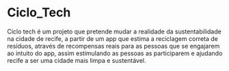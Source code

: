 # Ciclo_Tech
Ciclo tech é um projeto que pretende mudar a realidade da sustentabilidade na cidade de recife, a partir de um app que estima a reciclagem correta de resíduos, através de recompensas reais para as pessoas que se engajarem ao intuito do app, assim estimulando as pessoas as participarem e ajudando recife a ser uma cidade mais limpa e sustentável.
